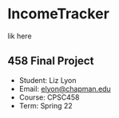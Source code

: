 # IncomeTracker
lik here
## 458 Final Project 
* Student: Liz Lyon
* Email: elyon@chapman.edu
* Course: CPSC458
* Term: Spring 22

